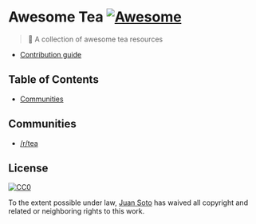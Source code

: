 # Awesome Tea [![Awesome](https://cdn.rawgit.com/sindresorhus/awesome/d7305f38d29fed78fa85652e3a63e154dd8e8829/media/badge.svg)](https://github.com/sindresorhus/awesome)

> 🍵 A collection of awesome tea resources

- [Contribution guide](contributing.md)

## Table of Contents
- [Communities](#communities)

## Communities
- [/r/tea](http://reddit.com/r/tea)

## License

[![CC0](http://mirrors.creativecommons.org/presskit/buttons/88x31/svg/cc-zero.svg)](https://creativecommons.org/publicdomain/zero/1.0/)

To the extent possible under law, [Juan Soto](http://juansoto.me) has waived all copyright and related or neighboring rights to this work.
